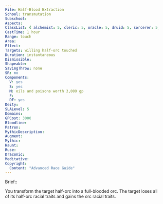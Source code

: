 ```yaml
---
File: Half-Blood Extraction
School: transmutation
Subschool: 
Aspects: 
ClassList: { alchemist: 5, cleric: 5, oracle: 5, druid: 5, sorcerer: 5, wizard: 5, witch: 5, psychic: 5 }
CastTime: 1 hour
Range: touch
Area: 
Effect: 
Targets: willing half-orc touched
Duration: instantaneous
Dismissible: 
Shapeable: 
SavingThrow: none
SR: no
Components:
  V: yes
  S: yes
  M: oils and poisons worth 3,000 gp
  F: 
  DF: yes
Deity: 
SLALevel: 5
Domains: 
GPCost: 3000
Bloodline: 
Patron: 
MythicDescription: 
Augment: 
Mythic: 
Haunt: 
Ruse: 
Draconic: 
Meditative: 
Copyright:
  Content: "Advanced Race Guide"
---
```

Brief:: 

You transform the target half-orc into a full-blooded orc. The target loses all of its half-orc racial traits and gains the orc racial traits.
